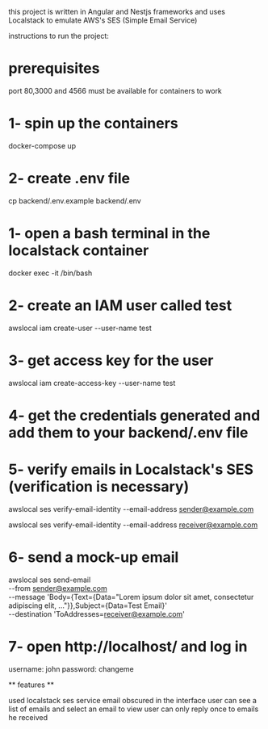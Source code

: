 this project is written in Angular and Nestjs frameworks and uses Localstack to emulate AWS's SES (Simple Email Service)


instructions to run the project:

# prerequisites
port 80,3000 and 4566 must be available for containers to work

# 1- spin up the containers
docker-compose up

# 2- create .env file
cp backend/.env.example backend/.env

# 1- open a bash terminal in the localstack container
docker exec -it <localstack container id> /bin/bash

# 2- create an IAM user called test
awslocal iam create-user --user-name test

# 3- get access key for the user
awslocal iam create-access-key --user-name test

# 4- get the credentials generated and add them to your backend/.env file 

# 5- verify emails in Localstack's SES (verification is necessary)
awslocal ses verify-email-identity --email-address sender@example.com 

awslocal ses verify-email-identity --email-address receiver@example.com

# 6- send a mock-up email
awslocal ses send-email \
    --from sender@example.com \
    --message 'Body={Text={Data="Lorem ipsum dolor sit amet, consectetur adipiscing elit, ..."}},Subject={Data=Test Email}' \
    --destination 'ToAddresses=receiver@example.com'

# 7- open http://localhost/ and log in
username: john
password: changeme


** features **

used localstack ses service
email obscured in the interface 
user can see a list of emails and select an email to view
user can only reply once to emails he received



